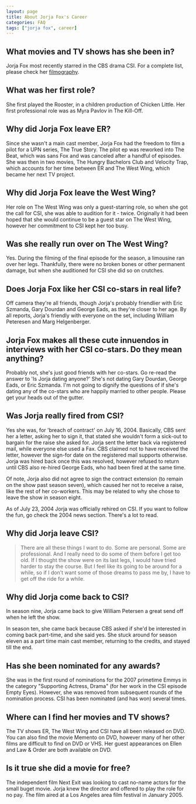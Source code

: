 ```yaml
---
layout: page
title: About Jorja Fox's Career
categories: FAQ
tags: ["jorja fox", career]
---
```


## What movies and TV shows has she been in?

Jorja Fox most recently starred in the CBS drama CSI. For a complete list, please check her [filmography](http://jorjafox.net/library/filmography/).

## What was her first role?

She first played the Rooster, in a children production of Chicken Little. Her first professional role was as Myra Pavlov in The Kill-Off.

## Why did Jorja Fox leave ER?

Since she wasn't a main cast member, Jorja Fox had the freedom to film a pilot for a UPN series, The True Story. The pilot ep was reworked into The Beat, which was sans Fox and was canceled after a handful of episodes. She was then in two movies, The Hungry Bachelors Club and Velocity Trap, which accounts for her time between ER and The West Wing, which became her next TV project.

## Why did Jorja Fox leave the West Wing?

Her role on The West Wing was only a guest-starring role, so when she got the call for CSI, she was able to audition for it - twice. Originally it had been hoped that she would continue to be a guest star on The West Wing, however her commitment to CSI kept her too busy.

## Was she really run over on The West Wing?

Yes. During the filming of the final episode for the season, a limousine ran over her legs. Thankfully, there were no broken bones or other permanent damage, but when she auditioned for CSI she did so on crutches.

## Does Jorja Fox like her CSI co-stars in real life?

Off camera they're all friends, though Jorja's probably friendlier with Eric Szmanda, Gary Dourdan and George Eads, as they're closer to her age. By all reports, Jorja's friendly with everyone on the set, including William Peteresen and Marg Helgenberger.

## Jorja Fox makes all these cute innuendos in interviews with her CSI co-stars. Do they mean anything?

Probably not, she's just good friends with her co-stars. Go re-read the answer to 'Is Jorja dating anyone?' She's not dating Gary Dourdan, George Eads, or Eric Szmanda. I'm not going to dignify the questions of if she's dating any of the co-stars who are happily married to other people. Please get your heads out of the gutter.

## Was Jorja really fired from CSI?

Yes she was, for 'breach of contract' on July 16, 2004. Basically, CBS sent her a letter, asking her to sign it, that stated she wouldn't form a sick-out to bargain for the raise she asked for. Jorja sent the letter back via registered mail, while everyone else used a Fax. CBS claimed not to have received the letter, however the sign-for date on the registered mail supports otherwise. Jorja was hired back once this was resolved, however refused to return until CBS also re-hired George Eads, who had been fired at the same time.

Of note, Jorja also did not agree to sign the contract extension (to remain on the show past season seven), which caused her not to receive a raise, like the rest of her co-workers. This may be related to why she chose to leave the show in season eight.

As of July 23, 2004 Jorja was officially rehired on CSI. If you want to follow the fun, go check the 2004 news section. There's a lot to read.

## Why did Jorja leave CSI?

> There are all these things I want to do. Some are personal. Some are professional. And I really need to do some of them before I get too old. If I thought the show were on its last legs, I would have tried harder to stay the course. But I feel like its going to be around for a while, so if I don’t want some of those dreams to pass me by, I have to get off the ride for a while.

## Why did Jorja come back to CSI?

In season nine, Jorja came back to give William Petersen a great send off when he left the show.

In season ten, she came back because CBS asked if she'd be interested in coming back part-time, and she said yes. She stuck around for season eleven as a part time main cast member, returning to the credits, and stayed till the end.

## Has she been nominated for any awards?

She was in the first round of nominations for the 2007 primetime Emmys in the category "Supporting Actress, Drama" (for her work in the CSI episode Empty Eyes). However, she was removed from subsequent rounds of the nomination process. CSI has been nominated (and has won) several times.

## Where can I find her movies and TV shows?

The TV shows ER, The West Wing and CSI have all been released on DVD. You can also find the movie Memento on DVD, however many of her other films are difficult to find on DVD or VHS. Her guest appearances on Ellen and Law & Order are both available on DVD.

## Is it true she did a movie for free?

The independent film Next Exit was looking to cast no-name actors for the small buget movie. Jorja knew the director and offered to play the role for no pay. The film aired at a Los Angeles area film festival in January 2005.